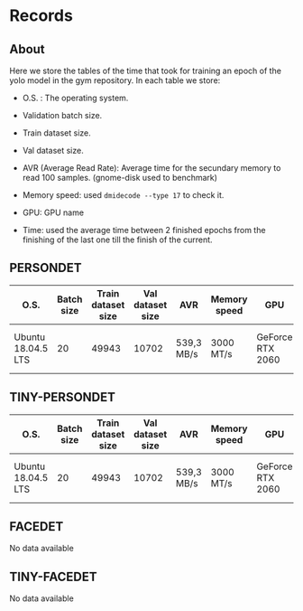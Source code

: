 # Records

## About
Here we store the tables of the time that took for training an epoch of the yolo model in the gym repository. In each table we store:

- O.S. : The operating system.

- Validation batch size.

- Train dataset size.

- Val dataset size.

- AVR (Average Read Rate): Average time for the secundary memory to read 100 samples. (gnome-disk used to benchmark)

- Memory speed: used `dmidecode --type 17` to check it.

- GPU: GPU name

- Time: used the average time between 2 finished epochs from the finishing of the last one till the finish of the current.

## PERSONDET

| O.S. | Batch size | Train dataset size | Val dataset size | AVR | Memory speed | GPU | Time | 
| ---------------- | ----------------------| ------------------ | ---------- | ---------------- | ------- | -------------------- | -------- |
| Ubuntu 18.04.5 LTS| 20 | 49943 | 10702 | 539,3 MB/s | 3000 MT/s | GeForce RTX 2060 | 21 min 22.5 sec |

## TINY-PERSONDET

| O.S. | Batch size | Train dataset size | Val dataset size | AVR | Memory speed | GPU | Time | 
| ---------------- | ----------------------| ------------------ | ---------- | ---------------- | ------- | -------------------- | -------- |
| Ubuntu 18.04.5 LTS| 20 | 49943 | 10702 | 539,3 MB/s | 3000 MT/s | GeForce RTX 2060 | 11 min 50.5 sec |

## FACEDET

No data available

## TINY-FACEDET

No data available